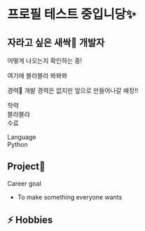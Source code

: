 # 프로필 테스트 중입니당✨
자라고 싶은 새싹🌱 개발자
---

어떻게 나오는지 확인하는 중!

여기에 블라블라 뫄뫄뫄

경력🔭
개발 경력은 없지만 앞으로 만들어나갈 예정!!

학력  
블라블라  
수료

Language  
Python

Project👯  
- 

Career goal
- To make something everyone wants


⚡ Hobbies  
-
